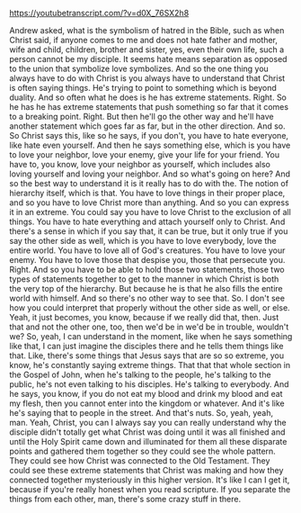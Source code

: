 https://youtubetranscript.com/?v=d0X_76SX2h8

 Andrew asked, what is the symbolism of hatred in the Bible, such as when Christ said, if anyone comes to me and does not hate father and mother, wife and child, children, brother and sister, yes, even their own life, such a person cannot be my disciple. It seems hate means separation as opposed to the union that symbolize love symbolizes. And so the one thing you always have to do with Christ is you always have to understand that Christ is often saying things. He's trying to point to something which is beyond duality. And so often what he does is he has extreme statements. Right. So he has he has extreme statements that push something so far that it comes to a breaking point. Right. But then he'll go the other way and he'll have another statement which goes far as far, but in the other direction. And so. So Christ says this, like so he says, if you don't, you have to hate everyone, like hate even yourself. And then he says something else, which is you have to love your neighbor, love your enemy, give your life for your friend. You have to, you know, love your neighbor as yourself, which includes also loving yourself and loving your neighbor. And so what's going on here? And so the best way to understand it is it really has to do with the. The notion of hierarchy itself, which is that. You have to love things in their proper place, and so you have to love Christ more than anything. And so you can express it in an extreme. You could say you have to love Christ to the exclusion of all things. You have to hate everything and attach yourself only to Christ. And there's a sense in which if you say that, it can be true, but it only true if you say the other side as well, which is you have to love everybody, love the entire world. You have to love all of God's creatures. You have to love your enemy. You have to love those that despise you, those that persecute you. Right. And so you have to be able to hold those two statements, those two types of statements together to get to the manner in which Christ is both the very top of the hierarchy. But because he is that he also fills the entire world with himself. And so there's no other way to see that. So. I don't see how you could interpret that properly without the other side as well, or else. Yeah, it just becomes, you know, because if we really did that, then. Just that and not the other one, too, then we'd be in we'd be in trouble, wouldn't we? So, yeah, I can understand in the moment, like when he says something like that, I can just imagine the disciples there and he tells them things like that. Like, there's some things that Jesus says that are so so extreme, you know, he's constantly saying extreme things. That that that whole section in the Gospel of John, when he's talking to the people, he's talking to the public, he's not even talking to his disciples. He's talking to everybody. And he says, you know, if you do not eat my blood and drink my blood and eat my flesh, then you cannot enter into the kingdom or whatever. And it's like he's saying that to people in the street. And that's nuts. So, yeah, yeah, man. Yeah, Christ, you can I always say you can really understand why the disciple didn't totally get what Christ was doing until it was all finished and until the Holy Spirit came down and illuminated for them all these disparate points and gathered them together so they could see the whole pattern. They could see how Christ was connected to the Old Testament. They could see these extreme statements that Christ was making and how they connected together mysteriously in this higher version. It's like I can I get it, because if you're really honest when you read scripture. If you separate the things from each other, man, there's some crazy stuff in there.